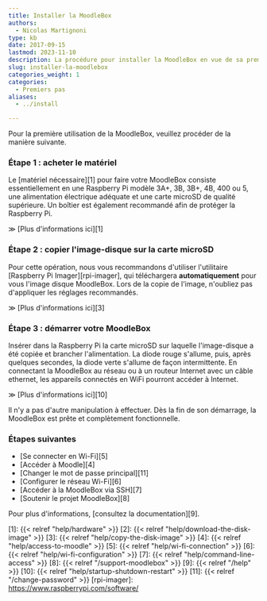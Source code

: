 ```yaml
---
title: Installer la MoodleBox
authors:
  - Nicolas Martignoni
type: kb
date: 2017-09-15
lastmod: 2023-11-10
description: La procédure pour installer la MoodleBox en vue de sa première utilisation est décrite ici
slug: installer-la-moodlebox
categories_weight: 1
categories:
  - Premiers pas
aliases:
  - ../install

---
```

Pour la première utilisation de la MoodleBox, veuillez procéder de la manière suivante.

### Étape 1 : acheter le matériel

Le [matériel nécessaire][1] pour faire votre MoodleBox consiste essentiellement en une Raspberry Pi modèle 3A+, 3B, 3B+, 4B, 400 ou 5, une alimentation électrique adéquate et une carte microSD de qualité supérieure. Un boîtier est également recommandé afin de protéger la Raspberry Pi.

&Gt; [Plus d'informations ici][1]

### Étape 2 : copier l'image-disque sur la carte microSD

Pour cette opération, nous vous recommandons d'utiliser l'utilitaire [Raspberry Pi Imager][rpi-imager], qui téléchargera __automatiquement__ pour vous l'image disque MoodleBox. Lors de la copie de l'image, n'oubliez pas d'appliquer les réglages recommandés.

&Gt; [Plus d'informations ici][3]

### Étape 3 : démarrer votre MoodleBox

Insérer dans la Raspberry Pi la carte microSD sur laquelle l'image-disque a été copiée et brancher l'alimentation. La diode rouge s'allume, puis, après quelques secondes, la diode verte s'allume de façon intermittente. En connectant la MoodleBox au réseau ou à un routeur Internet avec un câble ethernet, les appareils connectés en WiFi pourront accéder à Internet.

&Gt; [Plus d'informations ici][10]

Il n'y a pas d'autre manipulation à effectuer. Dès la fin de son démarrage, la MoodleBox est prête et complètement fonctionnelle.

### Étapes suivantes

  * [Se connecter en Wi-Fi][5]
  * [Accéder à Moodle][4]
  * [Changer le mot de passe principal][11]
  * [Configurer le réseau Wi-Fi][6]
  * [Accéder à la MoodleBox via SSH][7]
  * [Soutenir le projet MoodleBox][8]

Pour plus d'informations, [consultez la documentation][9].

 [1]: {{< relref "help/hardware" >}}
 [2]: {{< relref "help/download-the-disk-image" >}}
 [3]: {{< relref "help/copy-the-disk-image" >}}
 [4]: {{< relref "help/access-to-moodle" >}}
 [5]: {{< relref "help/wi-fi-connection" >}}
 [6]: {{< relref "help/wi-fi-configuration" >}}
 [7]: {{< relref "help/command-line-access" >}}
 [8]: {{< relref "/support-moodlebox" >}}
 [9]: {{< relref "/help" >}}
 [10]: {{< relref "help/startup-shutdown-restart" >}}
 [11]: {{< relref "/change-password" >}}
 [rpi-imager]: https://www.raspberrypi.com/software/
